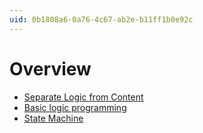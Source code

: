 ```yaml
---
uid: 0b1808a6-0a76-4c67-ab2e-b11ff1b0e92c
---
```


# Overview

* [Separate Logic from Content](xref:12c13306-f4f1-49f6-84b0-f7808f4214e6)
* [Basic logic programming](xref:c42f2e18-26ba-44f5-9acb-e4be1b8012a8) 
* [State Machine](xref:3e7c2c3d-5b24-4d25-bbaf-90b98cacdf96)



